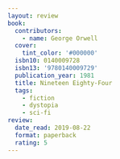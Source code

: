```yaml
---
layout: review
book:
  contributors:
    - name: George Orwell
  cover:
    tint_color: '#000000'
  isbn10: 0140009728
  isbn13: '9780140009729'
  publication_year: 1981
  title: Nineteen Eighty-Four
  tags:
    - fiction
    - dystopia
    - sci-fi
review:
  date_read: 2019-08-22
  format: paperback
  rating: 5
---
```

